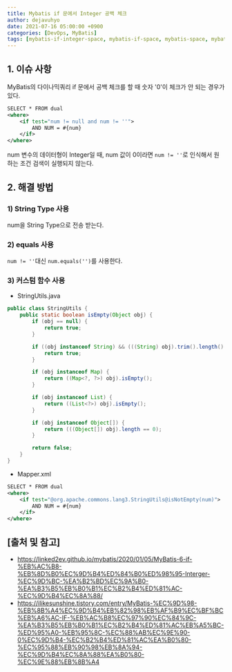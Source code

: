 ```yaml
---
title: Mybatis if 문에서 Integer 공백 체크
author: dejavuhyo
date: 2021-07-16 05:00:00 +0900
categories: [DevOps, MyBatis]
tags: [mybatis-if-integer-space, mybatis-if-space, mybatis-space, mybatis-integer-space, integer-space, mybatis-if문-공백, mybatis-공백, mybatis-integer-공백]
---
```


## 1. 이슈 사항
MyBatis의 다이나믹쿼리 if 문에서 공백 체크를 할 때 숫자 '0'이 체크가 안 되는 경우가 있다.

```xml
SELECT * FROM dual
<where>
    <if test="num != null and num != ''">
        AND NUM = #{num}
    </if>
</where>
```

num 변수의 데이터형이 Integer일 때, num 값이 0이라면 `num != ''`로 인식해서 원하는 조건 검색이 실행되지 않는다.

## 2. 해결 방법

### 1) String Type 사용
num을 String Type으로 전송 받는다.

### 2) equals 사용
`num != ''`대신 `num.equals('')`를 사용한다.

### 3) 커스텀 함수 사용

* StringUtils.java

```java
public class StringUtils {
    public static boolean isEmpty(Object obj) {
        if (obj == null) {
            return true;
        }

        if ((obj instanceof String) && (((String) obj).trim().length() == 0)) {
            return true;
        }

        if (obj instanceof Map) {
            return ((Map<?, ?>) obj).isEmpty();
        }

        if (obj instanceof List) {
            return ((List<?>) obj).isEmpty();
        }

        if (obj instanceof Object[]) {
            return (((Object[]) obj).length == 0);
        }

        return false;
    }
}
```

* Mapper.xml

```xml
SELECT * FROM dual
<where>
    <if test="@org.apache.commons.lang3.StringUtils@isNotEmpty(num)">
        AND NUM = #{num}
    </if>
</where>
```

## [출처 및 참고]
* <https://linked2ev.github.io/mybatis/2020/01/05/MyBatis-6-if-%EB%AC%B8-%EB%8D%B0%EC%9D%B4%ED%84%B0%ED%98%95-Interger-%EC%9D%BC-%EA%B2%BD%EC%9A%B0-%EA%B3%B5%EB%B0%B1%EC%B2%B4%ED%81%AC-%EC%9D%B4%EC%8A%88/>
* <https://ilikesunshine.tistory.com/entry/MyBatis-%EC%9D%98-%EB%8B%A4%EC%9D%B4%EB%82%98%EB%AF%B9%EC%BF%BC%EB%A6%AC-IF-%EB%AC%B8%EC%97%90%EC%84%9C-%EA%B3%B5%EB%B0%B1%EC%B2%B4%ED%81%AC%EB%A5%BC-%ED%95%A0-%EB%95%8C-%EC%88%AB%EC%9E%90-0%EC%9D%B4-%EC%B2%B4%ED%81%AC%EA%B0%80-%EC%95%88%EB%90%98%EB%8A%94-%EC%9D%B4%EC%8A%88%EA%B0%80-%EC%9E%88%EB%8B%A4>
